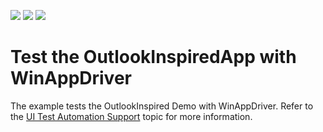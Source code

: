 <!-- default badges list -->
![](https://img.shields.io/endpoint?url=https://codecentral.devexpress.com/api/v1/VersionRange/299520915/20.2.2%2B)
[![](https://img.shields.io/badge/Open_in_DevExpress_Support_Center-FF7200?style=flat-square&logo=DevExpress&logoColor=white)](https://supportcenter.devexpress.com/ticket/details/T938920)
[![](https://img.shields.io/badge/📖_How_to_use_DevExpress_Examples-e9f6fc?style=flat-square)](https://docs.devexpress.com/GeneralInformation/403183)
<!-- default badges end -->
# Test the OutlookInspiredApp with WinAppDriver
The example tests the OutlookInspired Demo with WinAppDriver. Refer to the [UI Test Automation Support](https://docs.devexpress.com/WPF/402173/common-concepts/ui-test-automation-support?v=20.2)  topic for more information.
